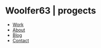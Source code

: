 <!DOCTYPE HTML>
<html>
<body>
<h1>Woolfer63 | progects </h1>
  <ul class="menu-main">
  <li><a href="" class="current">Work</a></li>
  <li><a href="">About</a></li>
  <li><a href="">Blog</a></li>
  <li><a href="">Contact</a></li>
</ul>
</body>
</html>
